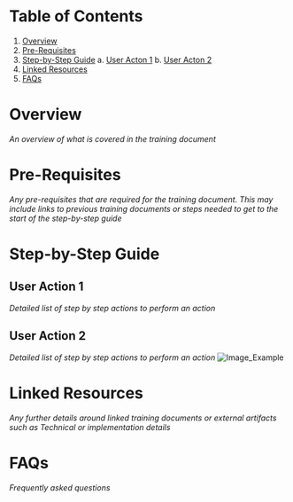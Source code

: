 # Table of Contents
1. [Overview](#overview)
2. [Pre-Requisites](#pre-requisites)
3. [Step-by-Step Guide](#step-by-step-guide)
    a. [User Acton 1](#user-action-1)
    b. [User Acton 2](#user-action-2)
4. [Linked Resources](#linked-resources)
5. [FAQs](#faqs)

# Overview
*An overview of what is covered in the training document*

# Pre-Requisites
*Any pre-requisites that are required for the training document. This may include links to previous training documents or steps needed to get to the start of the step-by-step guide*

# Step-by-Step Guide

## User Action 1
*Detailed list of step by step actions to perform an action*

## User Action 2
*Detailed list of step by step actions to perform an action*
![Image_Example](../assets/example.gif)

# Linked Resources
*Any further details around linked training documents or external artifacts such as Technical or implementation details*

# FAQs
*Frequently asked questions*